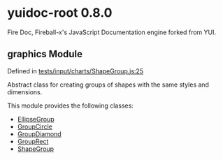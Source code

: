 
# yuidoc-root 0.8.0

Fire Doc, Fireball-x&#x27;s JavaScript Documentation engine forked from YUI.


## graphics Module



Defined in [tests/input/charts/ShapeGroup.js:25](../files/tests_input_charts_ShapeGroup.js.html#l25)



Abstract class for creating groups of shapes with the same styles and dimensions.


This module provides the following classes:
  - [EllipseGroup](../classes/EllipseGroup.md)
  - [GroupCircle](../classes/GroupCircle.md)
  - [GroupDiamond](../classes/GroupDiamond.md)
  - [GroupRect](../classes/GroupRect.md)
  - [ShapeGroup](../classes/ShapeGroup.md)



